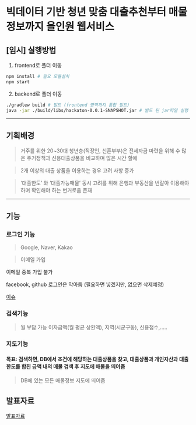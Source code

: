 # **빅데이터 기반 청년 맞춤 대출추천부터 매물정보까지 올인원 웹서비스**



## [임시] 실행방법

1. frontend로 폴더 이동

```bash
npm install # 필요 모듈설치
npm start
```

2. backend로 폴더 이동

```bash
./gradlew build # 빌드 (frontend 영역까지 통합 빌드)
java -jar ./build/libs/hackaton-0.0.1-SNAPSHOT.jar # 빌드 된 jar파일 실행
```

---

## 기획배경

> 거주를 위한 20~30대 청년층(직장인, 신혼부부)은 전세자금 마련을 위해 수 많은 주거정책과 신용대출상품을 비교하며 많은 시간 할애

> 2개 이상의 대출 상품을 이용하는 경우 고려 사항 증가

> ‘대출한도’ 와 ‘대출가능매물’ 동시 고려를 위해 은행과 부동산을 번갈아 이용해야 하며 확인해야 하는 번거로움 존재 

---

## 기능

### 로그인 기능

>Google, Naver, Kakao

> 이메일 가입

이메일 중복 가입 불가

facebook, github 로그인은 막아둠 (필요하면 넣겠지만, 없으면 삭제예정)

[이슈](https://github.com/FIN-Hackaton/loan-listing-service/issues/2)

### 검색기능

> 월 부담 가능 이자금액(월 평균 상환액), 지역(시군구동), 신용점수,.....

### 지도기능

#### 목표: 검색하면, DB에서 조건에 해당하는 대출상품을 찾고, 대출상품과 개인자산과 대출한도를 합친 금액 내의 매물 검색 후 지도에 매물을 띄어줌

> DB에 있는 모든 매물정보 지도에 띄어줌


## 발표자료
[발표자료](/https://github.com/FIN-Hackaton/loan-listing-service/blob/b4dba75cecd1811c39017caa8f757551968f05e1/docs/%EC%97%AC%EA%B8%B0%EC%A0%80%EA%B8%B0%20%EB%B0%9C%ED%91%9C%EC%9E%90%EB%A3%8C%20(Everywhere%EC%A1%B0)%20%EB%A7%88%EC%A7%80%EB%A7%89.pdf)
